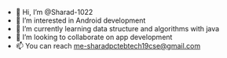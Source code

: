- 👋 Hi, I’m @Sharad-1022
- 👀 I’m interested in Android development
- 🌱 I’m currently learning data structure and algorithms with java
- 💞️ I’m looking to collaborate on app development
- 📫 You can reach me-sharadpctebtech19cse@gmail.com

<!---
Sharad-1022/Sharad-1022 is a ✨ special ✨ repository because its `README.md` (this file) appears on your GitHub profile.
You can click the Preview link to take a look at your changes.
--->
